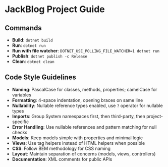 # JackBlog Project Guide

## Commands
- **Build**: `dotnet build`
- **Run**: `dotnet run`
- **Run with file watcher**: `DOTNET_USE_POLLING_FILE_WATCHER=1 dotnet run`
- **Publish**: `dotnet publish -c Release`
- **Clean**: `dotnet clean`

## Code Style Guidelines
- **Naming**: PascalCase for classes, methods, properties; camelCase for variables
- **Formatting**: 4-space indentation, opening braces on same line
- **Nullability**: Nullable reference types enabled, use `?` operator for nullable types
- **Imports**: Group System namespaces first, then third-party, then project-specific
- **Error Handling**: Use nullable references and pattern matching for null checks
- **Models**: Keep models simple with properties and minimal logic
- **Views**: Use tag helpers instead of HTML helpers when possible
- **CSS**: Follow BEM methodology for CSS naming
- **Layout**: Maintain separation of concerns (models, views, controllers)
- **Documentation**: XML comments for public APIs
